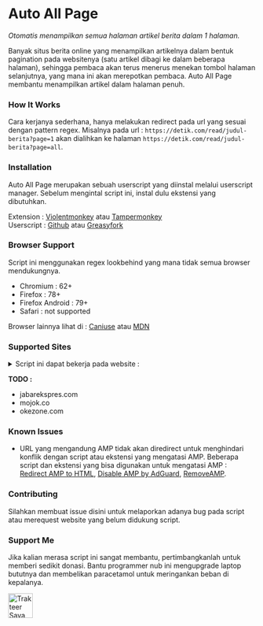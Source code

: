 # Auto All Page
*Otomatis menampilkan semua halaman artikel berita dalam 1 halaman.* 

Banyak situs berita online yang menampilkan artikelnya dalam bentuk pagination pada websitenya (satu artikel dibagi ke dalam beberapa halaman), sehingga pembaca akan terus menerus menekan tombol halaman selanjutnya, yang mana ini akan merepotkan pembaca. Auto All Page membantu menampilkan artikel dalam halaman penuh. 

### How It Works
Cara kerjanya sederhana, hanya melakukan redirect pada url yang sesuai dengan pattern regex. 
Misalnya pada url : `https://detik.com/read/judul-berita?page=1` akan dialihkan ke halaman `https://detik.com/read/judul-berita?page=all`.


### Installation
Auto All Page merupakan sebuah userscript yang diinstal melalui userscript manager. Sebelum mengintal script ini, instal dulu ekstensi yang dibutuhkan.

Extension  : [Violentmonkey](https://violentmonkey.github.io/) atau [Tampermonkey](https://www.tampermonkey.net)  
Userscript : [Github](https://raw.githubusercontent.com/reforget-id/AutoAllPage/main/script/autoallpage.user.js) atau [Greasyfork](https://greasyfork.org/id/scripts/415479-auto-all-page)   

### Browser Support
Script ini menggunakan regex lookbehind yang mana tidak semua browser mendukungnya.

* Chromium : 62+
* Firefox : 78+
* Firefox Android : 79+
* Safari : not supported  

Browser lainnya lihat di : [Caniuse](https://caniuse.com/js-regexp-lookbehind) atau [MDN](https://developer.mozilla.org/en-US/docs/Web/JavaScript/Reference/Global_Objects/RegExp)

### Supported Sites
<details>
    <summary>Script ini dapat bekerja pada website :</summary>  
    <ul>
        <li>100kpj.com</li>
        <li>aboutmalang.com</li>
        <li>akurat.co</li>
        <li>bolasport.com</li>
        <li>cnbcindonesia.com</li>
        <li>cnnindonesia.com</li>
        <li>genpi.co</li>
        <li>grid.id</li>
        <li>gridoto.com</li>
        <li>herstory.co.id</li>
        <li>idntimes.com</li>
        <li>idxchannel.com</li>
        <li>inews.id</li>
        <li>intipseleb.com</li>
        <li>jpnn.com</li>
        <li>kompas.com</li>
        <li>kompas.tv</li>
        <li>kompasiana.com</li>
        <li>kontan.co.id</li>
        <li>motorplus-online.com</li>
        <li>pikiran-rakyat.com</li>
        <li>republika.co.id</li>
        <li>sahijab.com</li>
        <li>sindonews.com</li>
        <li>sonora.id</li>
        <li>suara.com</li>
        <li>tempo.co</li>
        <li>tribunnews.com</li>
        <li>tvonenews.com</li>
        <li>viva.co.id</li>
        <li>wartaekonomi.co.id</li>
    </ul>    
</details>

**TODO :**
* jabarekspres.com
* mojok.co
* okezone.com

### Known Issues
* URL yang mengandung AMP tidak akan diredirect untuk menghindari konflik dengan script atau ekstensi yang mengatasi AMP. Beberapa script dan ekstensi yang bisa digunakan untuk mengatasi AMP : [Redirect AMP to HTML](https://www.daniel.priv.no/web-extensions/amp2html.html), [Disable AMP by AdGuard](https://github.com/AdguardTeam/DisableAMP), [RemoveAMP](https://github.com/bentasker/RemoveAMP). 

### Contributing
Silahkan membuat issue disini untuk melaporkan adanya bug pada script atau merequest website yang belum didukung script.

### Support Me
Jika kalian merasa script ini sangat membantu, pertimbangkanlah untuk memberi sedikit donasi. Bantu programmer nub ini mengupgrade laptop bututnya dan membelikan paracetamol untuk meringankan beban di kepalanya. 

<a href="https://trakteer.id/reforget-id" target="_blank">
    <img id="wse-buttons-preview" src="https://cdn.trakteer.id/images/embed/trbtn-red-1.png" height="50" style="border:0;height:50px;" alt="Trakteer Saya">
</a>